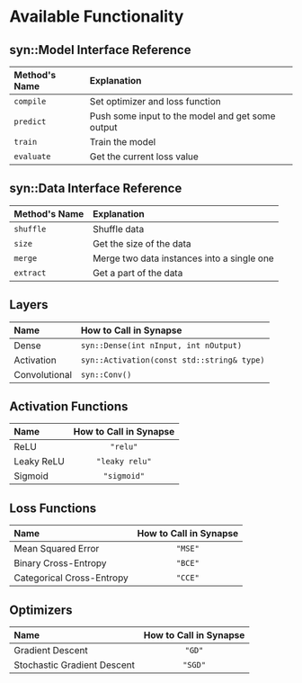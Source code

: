 # Available Functionality

## syn::Model Interface Reference

| Method's Name | Explanation                                      |
| :------------ | :----------------------------------------------- |
| `compile`     | Set optimizer and loss function                  |
| `predict`     | Push some input to the model and get some output |
| `train`       | Train the model                                  |
| `evaluate`    | Get the current loss value                       |

## syn::Data Interface Reference

| Method's Name | Explanation                                |
| :------------ | :----------------------------------------- |
| `shuffle`     | Shuffle data                               |
| `size`        | Get the size of the data                   |
| `merge`       | Merge two data instances into a single one |
| `extract`     | Get a part of the data                     |

## Layers

| Name          | How to Call in Synapse                     |
| :------------ | :----------------------------------------- |
| Dense         | `syn::Dense(int nInput, int nOutput)`      |
| Activation    | `syn::Activation(const std::string& type)` |
| Convolutional | `syn::Conv()`                              |

## Activation Functions

| Name       | How to Call in Synapse |
| :--------- | :--------------------: |
| ReLU       |        `"relu"`        |
| Leaky ReLU |     `"leaky relu"`     |
| Sigmoid    |      `"sigmoid"`       |

## Loss Functions

| Name                      | How to Call in Synapse |
| :------------------------ | :--------------------: |
| Mean Squared Error        |        `"MSE"`         |
| Binary Cross-Entropy      |        `"BCE"`         |
| Categorical Cross-Entropy |        `"CCE"`         |

## Optimizers

| Name                        | How to Call in Synapse |
| :-------------------------- | :--------------------: |
| Gradient Descent            |         `"GD"`         |
| Stochastic Gradient Descent |        `"SGD"`         |

